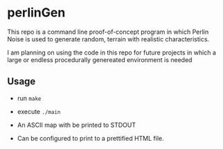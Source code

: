 perlinGen
=========

This repo is a command line proof-of-concept program in which Perlin Noise is used to generate random, terrain with realistic characteristics.

I am planning on using the code in this repo for future projects in which a large or endless procedurally genereated environment is needed

Usage
-----

* run `make`
* execute `./main`
* An ASCII map with be printed to STDOUT

* Can be configured to print to a prettified HTML file.
